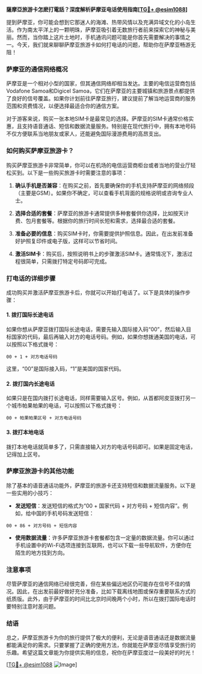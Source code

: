 **薩摩亞旅游卡怎麽打電話？深度解析萨摩亚电话使用指南[[TG💪+ @esim1088](https://t.me/s/esim1088)]**

提到萨摩亚，你可能会想到它那迷人的海滩、热带风情以及充满异域文化的小岛生活。作为南太平洋上的一颗明珠，萨摩亚吸引着无数旅行者前来探索它的神秘与美丽。然而，当你踏上这片土地时，手机通讯问题可能是你首先需要解决的事情之一。今天，我们就来聊聊萨摩亚旅游卡如何打电话的问题，帮助你在萨摩亚畅游无阻！

### 萨摩亚的通信网络概况

萨摩亚是一个相对小型的国家，但其通信网络却相当发达。主要的电信运营商包括Vodafone Samoa和Digicel Samoa，它们在萨摩亚的主要城镇和旅游景点都提供了良好的信号覆盖。如果你计划前往萨摩亚旅行，建议提前了解当地运营商的服务范围和资费情况，以便选择最适合你的通信方案。

对于游客来说，购买一张本地SIM卡是最常见的选择。萨摩亚的SIM卡通常价格实惠，且支持语音通话、短信和数据流量服务。特别是在现代旅行中，拥有本地号码不仅方便联系当地朋友或家人，还能避免国际漫游费用的高昂支出。

### 如何购买萨摩亚旅游卡？

购买萨摩亚旅游卡非常简单，你可以在机场的电信运营商柜台或者当地的营业厅轻松买到。以下是一些购买旅游卡时需要注意的事项：

1. **确认手机是否兼容**：在购买之前，首先要确保你的手机支持萨摩亚的网络频段（主要是GSM）。如果你不确定，可以查看手机背面的规格说明或咨询专业人士。

2. **选择合适的套餐**：萨摩亚的旅游卡通常提供多种套餐供你选择，比如按天计费、包月套餐等。根据你的旅行时间长短和需求，选择最合适的套餐。

3. **准备必要的信息**：购买SIM卡时，你需要提供护照信息。因此，在出发前准备好护照复印件或电子版，这样可以节省时间。

4. **激活SIM卡**：购买后，按照说明书上的步骤激活SIM卡。通常情况下，激活过程很简单，只需拨打特定号码即可完成。

### 打电话的详细步骤

成功购买并激活萨摩亚旅游卡后，你就可以开始打电话了。以下是具体的操作步骤：

#### 1. 拨打国际长途电话

如果你想从萨摩亚拨打国际长途电话，需要先输入国际接入码“00”，然后输入目标国家的代码，最后再输入对方的电话号码。例如，如果你想拨通美国的电话，可以按照以下格式拨号：

```
00 + 1 + 对方电话号码
```

这里，“00”是国际接入码，“1”是美国的国家代码。

#### 2. 拨打国内长途电话

如果只是在国内拨打长途电话，同样需要输入区号。例如，从首都阿皮亚拨打另一个城市帕果帕果的电话，可以按照以下格式拨号：

```
00 + 帕果帕果区号 + 对方电话号码
```

#### 3. 拨打本地电话

拨打本地电话就简单多了，只需直接输入对方的电话号码即可。如果是固定电话，记得加上区号。

### 萨摩亚旅游卡的其他功能

除了基本的语音通话功能外，萨摩亚的旅游卡还支持短信和数据流量服务。以下是一些实用的小技巧：

- **发送短信**：发送短信的格式为“00 + 国家代码 + 对方号码 + 短信内容”。例如，给中国的手机号码发送短信：

```
00 + 86 + 对方号码 + 短信内容
```

- **使用数据流量**：许多萨摩亚旅游卡套餐都包含一定量的数据流量。你可以通过手机设置中的Wi-Fi选项连接到互联网，也可以下载一些导航软件，方便你在陌生的地方找到方向。

### 注意事项

尽管萨摩亚的通信网络已经很完善，但在某些偏远地区仍可能存在信号不佳的情况。因此，在出发前最好做好充分准备，比如下载离线地图或保存重要联系方式的纸质版。此外，由于萨摩亚的时间比北京时间晚两个小时，所以在拨打国际电话时要特别注意时差问题。

### 结语

总之，萨摩亚旅游卡为你的旅行提供了极大的便利，无论是语音通话还是数据流量都能满足你的需求。只要掌握了正确的使用方法，你就能在萨摩亚尽情享受旅行的乐趣。希望这篇文章能为你提供实用的信息，祝你在萨摩亚度过一段美好的时光！

[[TG💪+ @esim1088](https://t.me/s/esim1088) ![Image](https://i.postimg.cc/4NQfJmqS/Snipaste-2025-05-13-00-14-12.png)]